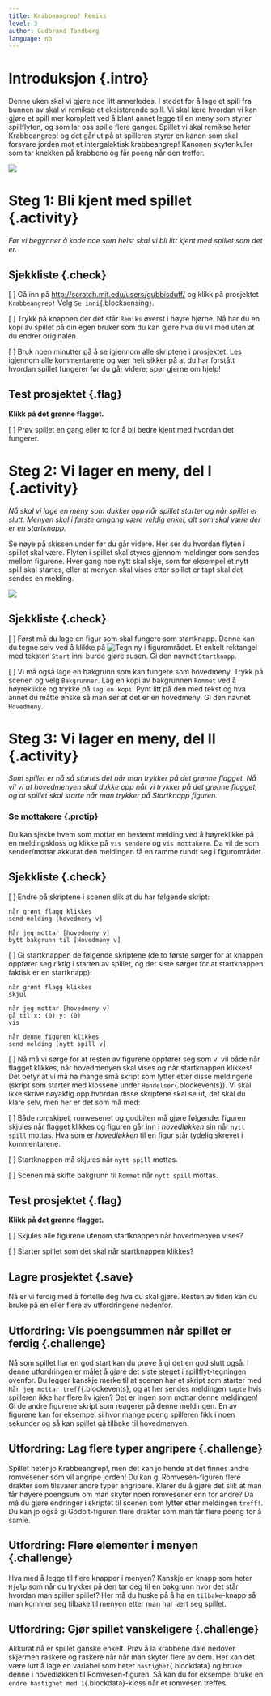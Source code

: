 ```yaml
---
title: Krabbeangrep! Remiks
level: 3
author: Gudbrand Tandberg
language: nb
---
```


# Introduksjon {.intro}

Denne uken skal vi gjøre noe litt annerledes. I stedet for å lage et
spill fra bunnen av skal vi remikse et eksisterende spill. Vi skal
lære hvordan vi kan gjøre et spill mer komplett ved å blant annet
legge til en meny som styrer spillflyten, og som lar oss spille flere
ganger. Spillet vi skal remikse heter Krabbeangrep! og det går ut på
at spilleren styrer en kanon som skal forsvare jorden mot et
intergalaktisk krabbeangrep! Kanonen skyter kuler som tar knekken på
krabbene og får poeng når den treffer.

![](krabbeangrep_remiks.png)

# Steg 1: Bli kjent med spillet {.activity}

*Før vi begynner å kode noe som helst skal vi bli litt kjent med
 spillet som det er.*

## Sjekkliste {.check}
[ ] Gå inn på <http://scratch.mit.edu/users/gubbisduff/> og klikk på
  prosjektet `Krabbeangrep!` Velg `Se inni`{.blocksensing}.

[ ] Trykk på knappen der det står `Remiks` øverst i høyre hjørne. Nå har
  du en kopi av spillet på din egen bruker som du kan gjøre hva du vil
  med uten at du endrer originalen.

[ ] Bruk noen minutter på å se igjennom alle skriptene i prosjektet. Les
  igjennom alle kommentarene og vær helt sikker på at du har forstått
  hvordan spillet fungerer før du går videre; spør gjerne om hjelp!

## Test prosjektet {.flag}

__Klikk på det grønne flagget.__

[ ] Prøv spillet en gang eller to for å bli bedre kjent med hvordan det
  fungerer.

# Steg 2: Vi lager en meny, del I {.activity}

*Nå skal vi lage en meny som dukker opp når spillet starter og når
 spillet er slutt. Menyen skal i første omgang være veldig enkel, alt
 som skal være der er en startknapp.*

Se nøye på skissen under før du går videre. Her ser du hvordan flyten
i spillet skal være. Flyten i spillet skal styres gjennom meldinger
som sendes mellom figurene. Hver gang noe nytt skal skje, som for
eksempel et nytt spill skal startes, eller at menyen skal vises etter
spillet er tapt skal det sendes en melding.

![](spillflyt.png)

## Sjekkliste {.check}

[ ] Først må du lage en figur som skal fungere som startknapp. Denne kan
  du tegne selv ved å klikke på ![Tegn ny](../bilder/tegn-ny.png) i
  figurområdet. Et enkelt rektangel med teksten `Start` inni burde
  gjøre susen. Gi den navnet `Startknapp`.

[ ] Vi må også lage en bakgrunn som kan fungere som hovedmeny. Trykk på
  scenen og velg `Bakgrunner`. Lag en kopi av bakgrunnen `Rommet` ved
  å høyreklikke og trykke på `lag en kopi`. Pynt litt på den med tekst
  og hva annet du måtte ønske så man ser at det er en hovedmeny. Gi
  den navnet `Hovedmeny`.

# Steg 3: Vi lager en meny, del II {.activity}

*Som spillet er nå så startes det når man trykker på det grønne
 flagget. Nå vil vi at hovedmenyen skal dukke opp når vi trykker på
 det grønne flagget, og at spillet skal starte når man trykker på
 Startknapp figuren.*

### Se mottakere {.protip}

Du kan sjekke hvem som mottar en bestemt melding ved å høyreklikke på
en meldingskloss og klikke på `vis sendere` og `vis mottakere`. Da vil
de som sender/mottar akkurat den meldingen få en ramme rundt seg i
figurområdet.

## Sjekkliste {.check}

[ ] Endre på skriptene i scenen slik at du har følgende skript:

  ```blocks
  når grønt flagg klikkes
  send melding [hovedmeny v]

  Når jeg mottar [hovedmeny v]
  bytt bakgrunn til [Hovedmeny v]
  ```

[ ] Gi startknappen de følgende skriptene (de to første sørger for at
  knappen oppfører seg riktig i starten av spillet, og det siste
  sørger for at startknappen faktisk er en startknapp):

  ```blocks
  når grønt flagg klikkes
  skjul

  når jeg mottar [hovedmeny v]
  gå til x: (0) y: (0)
  vis

  når denne figuren klikkes
  send melding [nytt spill v]
  ```

[ ] Nå må vi sørge for at resten av figurene oppfører seg som vi vil
  både når flagget klikkes, når hovedmenyen skal vises og når
  startknappen klikkes! Det betyr at vi må ha mange små skript som
  lytter etter disse meldingene (skript som starter med klossene under
  `Hendelser`{.blockevents}). Vi skal ikke skrive nøyaktig opp hvordan
  disse skriptene skal se ut, det skal du klare selv, men her er det
  som må med:

[ ] Både romskipet, romvesenet og godbiten må gjøre følgende: figuren
  skjules når flagget klikkes og figuren går inn i *hovedløkken* sin
  når `nytt spill` mottas. Hva som er *hovedløkken* til en figur står
  tydelig skrevet i kommentarene.

[ ] Startknappen må skjules når `nytt spill` mottas.

[ ] Scenen må skifte bakgrunn til `Rommet` når `nytt spill` mottas.

## Test prosjektet {.flag}

__Klikk på det grønne flagget.__

[ ] Skjules alle figurene utenom startknappen når hovedmenyen vises?

[ ] Starter spillet som det skal når startknappen klikkes?

## Lagre prosjektet {.save}

Nå er vi ferdig med å fortelle deg hva du skal gjøre. Resten av tiden
kan du bruke på en eller flere av utfordringene nedenfor.

## Utfordring: Vis poengsummen når spillet er ferdig {.challenge}

Nå som spillet har en god start kan du prøve å gi det en god slutt
også. I denne utfordringen er målet å gjøre det siste steget i
spillflyt-tegningen ovenfor. Du legger kanskje merke til at scenen har
et skript som starter med `Når jeg mottar treff`{.blockevents}, og at
her sendes meldingen `tapte` hvis spilleren ikke har flere liv igjen?
Det er ingen som mottar denne meldingen! Gi de andre figurene skript
som reagerer på denne meldingen. En av figurene kan for eksempel si
hvor mange poeng spilleren fikk i noen sekunder og så kan spillet gå
tilbake til hovedmenyen.

## Utfordring: Lag flere typer angripere {.challenge}

Spillet heter jo Krabbeangrep!, men det kan jo hende at det finnes
andre romvesener som vil angripe jorden! Du kan gi Romvesen-figuren
flere drakter som tilsvarer andre typer angripere. Klarer du å gjøre
det slik at man får høyere poengsum om man skyter noen romvesener enn
for andre? Da må du gjøre endringer i skriptet til scenen som lytter
etter meldingen `treff!`. Du kan jo også gi Godbit-figuren flere
drakter som man får flere poeng for å samle.

## Utfordring: Flere elementer i menyen {.challenge}

Hva med å legge til flere knapper i menyen? Kanskje en knapp som heter
`Hjelp` som når du trykker på den tar deg til en bakgrunn hvor det
står hvordan man spiller spillet? Her må du huske på å ha en
`tilbake`-knapp så man kommer seg tilbake til menyen etter man har
lært seg spillet.

## Utfordring: Gjør spillet vanskeligere {.challenge}

Akkurat nå er spillet ganske enkelt. Prøv å la krabbene dale nedover
skjermen raskere og raskere når når man skyter flere av dem. Her kan
det være lurt å lage en variabel som heter `hastighet`{.blockdata} og
bruke denne i hovedløkken til Romvesen-figuren. Så kan du for eksempel
bruke en `endre hastighet med 1`{.blockdata}-kloss når et romvesen
treffes.
